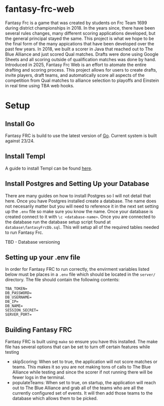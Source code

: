 # fantasy-frc-web

Fantasy Frc is a game that was created by students on Frc Team 1699 during district championships in 2018. In the years since, there have
been several rules changes, many different scoring applications developed, but the general principal stayed the same. This project is
what we hope to be the final form of the many appications that have been developed over the past few years. In 2018, we built a scorer
in Java that reached out to The Blue Alliance and just scored Qual matches. Drafts were done using Google Sheets and all scoring outside of
qualification matches was done by hand. Introduced in 2025, Fantasy Frc Web is an effort to atomate the entire drafting and scoring process.
This project allows for users to create drafts, invite players, draft teams, and automatically score all aspects of the competition from
Qual matches to alliance selection to playoffs and Einstein in real time using TBA web hooks. 

# Setup

## Install Go
Fantasy FRC is build to use the latest version of [Go](https://go.dev/doc/install). Current system is built against 23/24.

## Install Templ
A guide to install Templ can be found [here](https://templ.guide/quick-start/installation/).

## Install Postgres and Setting Up your Database
There are many guides on how to install Postgres so I will not detail that here. Once you have Postgres installed create a database.
The name does not necesarily matter but you will need to reference it in the next set setting up the `.env` file so make sure you know the name.
Once your database is created connect to it with `\c <database-name>`. Once you are connected to the database run the database setup script found
at `database\fantasyFrcDb.sql`. This will setup all of the required tables needed to run Fantasy Frc.

TBD - Database versioning

## Setting up your .env file

In order for Fantasy FRC to run correctly, the envirment variables
listed below must be places in a `.env` file which should be located in the `server/` directory.
The file should contain the following contents:
```
TBA_TOKEN=
DB_PASSWORD=
DB_USERNAME=
DB_IP=
DB_NAME=
SESSION_SECRET=
SERVER_PORT=
```

## Building Fantasy FRC

Fantasy FRC is built using `make` so ensure you have this installed.
The make file has several options that can be set to turn off certain features while testing
- skipScoring: When set to true, the application will not score matches or teams. This makes
it so you are not making tons of calls to The Blue Alliance while testing and since the scorer
if not running there will be fewer logs in the terminal.
- populateTeams: When set to true, on startup, the application will reach out to The Blue Alliance
and grab all of the teams who are all the currently configured set of events. It will then add
those teams to the database which allows them to be picked.
